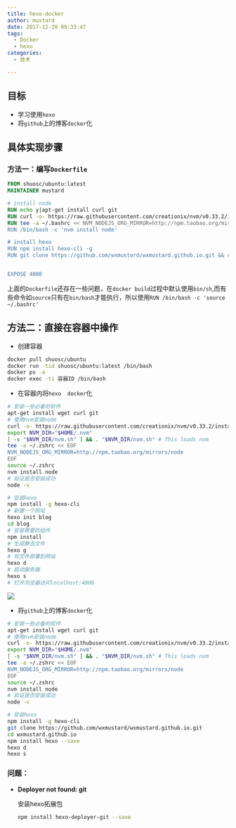 ```yaml
---
title: hexo-docker
author: mustard
date: 2017-12-20 09:33:47
tags:
  - Docker
  - hexo
categories:
  - 技术

---
```


## 目标

- 学习使用`hexo`
- 将`github`上的博客`docker`化

## 具体实现步骤

### 方法一：编写`Dockerfile`

```dockerfile
FROM shuosc/ubuntu:latest
MAINTAINER mustard

# install node 
RUN echo y|apt-get install curl git 
RUN curl -o- https://raw.githubusercontent.com/creationix/nvm/v0.33.2/install.sh | bash && export NVM_DIR="$HOME/.nvm" && [ -s "$NVM_DIR/nvm.sh" ] && . "$NVM_DIR/nvm.sh" 
RUN tee -a ~/.bashrc << NVM_NODEJS_ORG_MIRROR=http://npm.taobao.org/mirrors/node && tee -a ~/.bashrc << NVM_DIR="$HOME/.nvm" && /bin/bash -c 'source ~/.bashrc' && cat /root/.bashrc
RUN /bin/bash -c 'nvm install node'

# install hexo
RUN npm install hexo-cli -g
RUN git clone https://github.com/wxmustard/wxmustard.github.io.git && cd wxmustard.github.io && npm install hexo --save && hexo d && hexo s


EXPOSE 4000
```

上面的`Dockerfile`还存在一些问题，在`docker build`过程中默认使用`bin/sh`,而有些命令如`source`只有在`bin/bash`才能执行，所以使用`RUN /bin/bash -c 'source ~/.bashrc' `

## 方法二：直接在容器中操作

- 创建容器

```bash
docker pull shuosc/ubuntu
docker run -tid shuosc/ubuntu:latest /bin/bash
docker ps -a
docker exec -ti 容器ID /bin/bash
```

- 在容器内将`hexo  docker`化

```bash
# 安装一些必备的软件
apt-get install wget curl git 
# 使用nvm安装node
curl -o- https://raw.githubusercontent.com/creationix/nvm/v0.33.2/install.sh | bash
export NVM_DIR="$HOME/.nvm"
[ -s "$NVM_DIR/nvm.sh" ] && . "$NVM_DIR/nvm.sh" # This loads nvm
tee -a ~/.zshrc << EOF
NVM_NODEJS_ORG_MIRROR=http://npm.taobao.org/mirrors/node
EOF
source ~/.zshrc
nvm install node
# 验证是否安装成功
node -v

# 安装hexo
npm install -g hexo-cli
# 新建一个网站
hexo init blog
cd blog
# 安装需要的组件
npm install
# 生成静态文件
hexo g
# 将文件部署到网站
hexo d
# 启动服务器
hexo s
# 打开浏览器访问localhost:4000
```

![](https://vgy.me/YLqxjz.png)

- 将`github`上的博客`docker`化

```bash
# 安装一些必备的软件
apt-get install wget curl git 
# 使用nvm安装node
curl -o- https://raw.githubusercontent.com/creationix/nvm/v0.33.2/install.sh | bash
export NVM_DIR="$HOME/.nvm"
[ -s "$NVM_DIR/nvm.sh" ] && . "$NVM_DIR/nvm.sh" # This loads nvm
tee -a ~/.zshrc << EOF
NVM_NODEJS_ORG_MIRROR=http://npm.taobao.org/mirrors/node
EOF
source ~/.zshrc
nvm install node
# 验证是否安装成功
node -v

# 安装hexo
npm install -g hexo-cli
git clone https://github.com/wxmustard/wxmustard.github.io.git
cd wxmustard.github.io 
npm install hexo --save 
hexo d 
hexo s
```



### 问题：

- **Deployer not found: git** 

  安装hexo拓展包

  ```bash
  npm install hexo-deployer-git --save
  ```

  ​